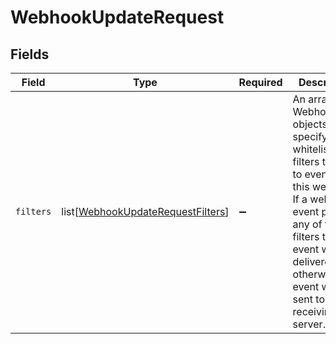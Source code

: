# WebhookUpdateRequest


## Fields

| Field                                                                                                                                                                                                                                        | Type                                                                                                                                                                                                                                         | Required                                                                                                                                                                                                                                     | Description                                                                                                                                                                                                                                  |
| -------------------------------------------------------------------------------------------------------------------------------------------------------------------------------------------------------------------------------------------- | -------------------------------------------------------------------------------------------------------------------------------------------------------------------------------------------------------------------------------------------- | -------------------------------------------------------------------------------------------------------------------------------------------------------------------------------------------------------------------------------------------- | -------------------------------------------------------------------------------------------------------------------------------------------------------------------------------------------------------------------------------------------- |
| `filters`                                                                                                                                                                                                                                    | list[[WebhookUpdateRequestFilters](../../models/shared/webhookupdaterequestfilters.md)]                                                                                                                                                      | :heavy_minus_sign:                                                                                                                                                                                                                           | An array of WebhookFilter objects to specify a whitelist of filters to apply to events from this webhook. If a webhook event passes any of the filters the event will be delivered; otherwise no event will be sent to the receiving server. |
